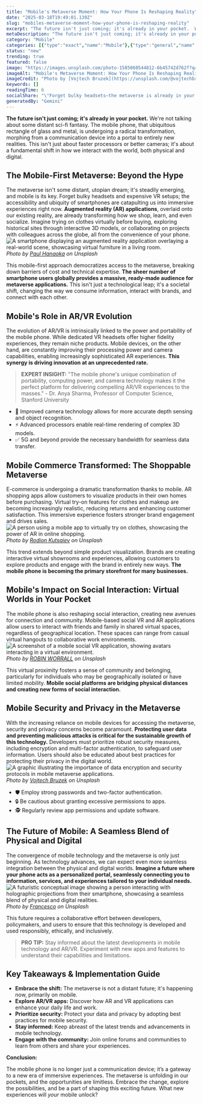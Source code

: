 ```yaml
---
title: "Mobile's Metaverse Moment: How Your Phone Is Reshaping Reality"
date: "2025-03-18T19:49:01.139Z"
slug: "mobiles-metaverse-moment-how-your-phone-is-reshaping-reality"
excerpt: "The future isn't just coming; it's already in your pocket.  We're not talking about some distant sci-fi fantasy.  The mobile phone, that ubiquitous rectangle of glass and metal, is undergoing a radical transformation, morphing from a communication device into a portal to entirely new realities.  This isn't just about faster processors or better cameras; it's about a fundamental shift in how we interact with the world, both physical and digital."
metaDescription: "The future isn't just coming; it's already in your pocket.  We're not talking about some distant sci-fi fantasy.  The mobile phone, that ubiquitous rectang..."
category: "Mobile"
categories: [{"type":"exact","name":"Mobile"},{"type":"general","name":"Technology"},{"type":"medium","name":"Software Engineering"},{"type":"specific","name":"App Development"},{"type":"niche","name":"UI/UX Design"}]
status: "new"
trending: true
featured: false
image: "https://images.unsplash.com/photo-1585060544812-6b45742d762f?q=85&w=1200&fit=max&fm=webp&auto=compress"
imageAlt: "Mobile's Metaverse Moment: How Your Phone Is Reshaping Reality"
imageCredit: "Photo by [Vojtech Bruzek](https://unsplash.com/@vojtechbruzek) on Unsplash"
keywords: []
readingTime: 6
socialShare: "\"Forget bulky headsets—the metaverse is already in your pocket. Your phone is the key to a whole new reality.\""
generatedBy: "Gemini"
---
```




**The future isn't just coming; it's already in your pocket.**  We're not talking about some distant sci-fi fantasy.  The mobile phone, that ubiquitous rectangle of glass and metal, is undergoing a radical transformation, morphing from a communication device into a portal to entirely new realities.  This isn't just about faster processors or better cameras; it's about a fundamental shift in how we interact with the world, both physical and digital.

## The Mobile-First Metaverse: Beyond the Hype

The metaverse isn't some distant, utopian dream; it's steadily emerging, and mobile is its key.  Forget bulky headsets and expensive VR setups; the accessibility and ubiquity of smartphones are catapulting us into immersive experiences right now. **Augmented reality (AR) applications**, overlaid onto our existing reality, are already transforming how we shop, learn, and even socialize. Imagine trying on clothes virtually before buying, exploring historical sites through interactive 3D models, or collaborating on projects with colleagues across the globe, all from the convenience of your phone. ![A smartphone displaying an augmented reality application overlaying a real-world scene, showcasing virtual furniture in a living room.](https://images.unsplash.com/photo-1522125670776-3c7abb882bc2?q=85&w=1200&fit=max&fm=webp&auto=compress)
*Photo by [Paul Hanaoka](https://unsplash.com/@plhnk) on Unsplash*

This mobile-first approach democratizes access to the metaverse, breaking down barriers of cost and technical expertise.  **The sheer number of smartphone users globally provides a massive, ready-made audience for metaverse applications.**  This isn't just a technological leap; it's a societal shift, changing the way we consume information, interact with brands, and connect with each other.

## Mobile's Role in AR/VR Evolution

The evolution of AR/VR is intrinsically linked to the power and portability of the mobile phone. While dedicated VR headsets offer higher fidelity experiences, they remain niche products.  Mobile devices, on the other hand, are constantly improving their processing power and camera capabilities, enabling increasingly sophisticated AR experiences.  **This synergy is driving innovation at an unprecedented rate.**

> **EXPERT INSIGHT:** "The mobile phone's unique combination of portability, computing power, and camera technology makes it the perfect platform for delivering compelling AR/VR experiences to the masses." - Dr. Anya Sharma,  Professor of Computer Science, Stanford University

* 🔑 Improved camera technology allows for more accurate depth sensing and object recognition.
* ⚡ Advanced processors enable real-time rendering of complex 3D models.
* ✅  5G and beyond provide the necessary bandwidth for seamless data transfer.

## Mobile Commerce Transformed:  The Shoppable Metaverse

E-commerce is undergoing a dramatic transformation thanks to mobile.  AR shopping apps allow customers to visualize products in their own homes before purchasing.  Virtual try-on features for clothes and makeup are becoming increasingly realistic, reducing returns and enhancing customer satisfaction.  This immersive experience fosters stronger brand engagement and drives sales. ![A person using a mobile app to virtually try on clothes, showcasing the power of AR in online shopping.](https://images.unsplash.com/photo-1483478550801-ceba5fe50e8e?q=85&w=1200&fit=max&fm=webp&auto=compress)
*Photo by [Rodion Kutsaiev](https://unsplash.com/@frostroomhead) on Unsplash*

This trend extends beyond simple product visualization.  Brands are creating interactive virtual showrooms and experiences, allowing customers to explore products and engage with the brand in entirely new ways.  **The mobile phone is becoming the primary storefront for many businesses.**

## Mobile's Impact on Social Interaction:  Virtual Worlds in Your Pocket

The mobile phone is also reshaping social interaction, creating new avenues for connection and community.  Mobile-based social VR and AR applications allow users to interact with friends and family in shared virtual spaces, regardless of geographical location.  These spaces can range from casual virtual hangouts to collaborative work environments.  ![A screenshot of a mobile social VR application, showing avatars interacting in a virtual environment.](https://images.unsplash.com/photo-1532356884227-66d7c0e9e4c2?q=85&w=1200&fit=max&fm=webp&auto=compress)
*Photo by [ROBIN WORRALL](https://unsplash.com/@robin_rednine) on Unsplash*

This virtual proximity fosters a sense of community and belonging, particularly for individuals who may be geographically isolated or have limited mobility.  **Mobile social platforms are bridging physical distances and creating new forms of social interaction.**

## Mobile Security and Privacy in the Metaverse

With the increasing reliance on mobile devices for accessing the metaverse, security and privacy concerns become paramount.  **Protecting user data and preventing malicious attacks is critical for the sustainable growth of this technology.**  Developers must prioritize robust security measures, including encryption and multi-factor authentication, to safeguard user information.  Users should also be educated about best practices for protecting their privacy in the digital world. ![A graphic illustrating the importance of data encryption and security protocols in mobile metaverse applications.](https://images.unsplash.com/photo-1585060544812-6b45742d762f?q=85&w=1200&fit=max&fm=webp&auto=compress)
*Photo by [Vojtech Bruzek](https://unsplash.com/@vojtechbruzek) on Unsplash*

* 🛡️ Employ strong passwords and two-factor authentication.
* 🔒  Be cautious about granting excessive permissions to apps.
* 🕵️ Regularly review app permissions and update software.

## The Future of Mobile:  A Seamless Blend of Physical and Digital

The convergence of mobile technology and the metaverse is only just beginning.  As technology advances, we can expect even more seamless integration between the physical and digital worlds.  **Imagine a future where your phone acts as a personalized portal, seamlessly connecting you to information, services, and experiences tailored to your individual needs.**  ![A futuristic conceptual image showing a person interacting with holographic projections from their smartphone, showcasing a seamless blend of physical and digital realities.](https://images.unsplash.com/photo-1567581935884-3349723552ca?q=85&w=1200&fit=max&fm=webp&auto=compress)
*Photo by [Francesco](https://unsplash.com/@detpho) on Unsplash*

This future requires a collaborative effort between developers, policymakers, and users to ensure that this technology is developed and used responsibly, ethically, and inclusively.

> **PRO TIP:** Stay informed about the latest developments in mobile technology and AR/VR. Experiment with new apps and features to understand their capabilities and limitations.

## Key Takeaways & Implementation Guide

* **Embrace the shift:** The metaverse is not a distant future; it's happening now, primarily on mobile.
* **Explore AR/VR apps:**  Discover how AR and VR applications can enhance your daily life and work.
* **Prioritize security:** Protect your data and privacy by adopting best practices for mobile security.
* **Stay informed:** Keep abreast of the latest trends and advancements in mobile technology.
* **Engage with the community:** Join online forums and communities to learn from others and share your experiences.

**Conclusion:**

The mobile phone is no longer just a communication device; it’s a gateway to a new era of immersive experiences.  The metaverse is unfolding in our pockets, and the opportunities are limitless.  Embrace the change, explore the possibilities, and be a part of shaping this exciting future.  What new experiences will *your* mobile unlock?



<div class="reading-progress-container">
  <div id="reading-progress" class="reading-progress"></div>
</div>
